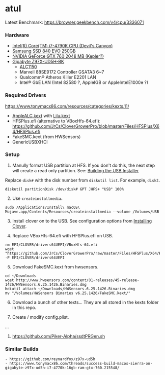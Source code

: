 # atul

Latest Benchmark: https://browser.geekbench.com/v4/cpu/3336071

### Hardware
- [Intel(R) Core(TM) i7-4790K CPU (Devil's Canyon)](http://ark.intel.com/products/80807/Intel-Core-i7-4790K-Processor-8M-Cache-up-to-4_40-GHz)
- [Samsung SSD 840 EVO 250GB](http://www.samsung.com/global/business/semiconductor/minisite/SSD/global/html/ssd840evo/overview.html)
- [NVIDIA GeForce GTX 760 2048 MB (Kepler?)](http://www.geforce.com/hardware/desktop-gpus/geforce-gtx-760)
- [Gigabyte Z97X-UD5H-BK](http://www.gigabyte.com/products/product-page.aspx?pid=5378#ov)
  - [ALC1150](http://www.realtek.com.tw/products/productsView.aspx?Langid=1&PFid=28&Level=5&Conn=4&ProdID=328)
  - Marvell 88SE9172 Controller GSATA3 6~7
  - Qualcomm® Atheros Killer E2201 LAN
  - Intel® GbE LAN (Intel 82580 ?, AppleIGB or AppleIntelE1000e ?)

### Required Drivers
https://www.tonymacx86.com/resources/categories/kexts.11/
- [AppleALC.kext](https://github.com/vit9696/AppleALC) with [Lilu.kext](https://github.com/vit9696/Lilu)
- HFSPlus.efi (alternative to VBoxHfs-64.efi): https://github.com/JrCs/CloverGrowerPro/blob/master/Files/HFSPlus/X64/HFSPlus.efi
- FakeSMC.kext (from HWSensors)
- GenericUSBXHCI

### Setup

1. Manully format USB partition at HFS. If you don't do this, the next step will create a read only partition. See: [Building the USB Installer](https://www.reddit.com/r/hackintosh/comments/68p1e2/ramblings_of_a_hackintosher_a_sorta_brief_vanilla/)

Replace `disk#` with the disk number from `diskutil list`. For example, `disk2`.

```
diskutil partitionDisk /dev/disk# GPT JHFS+ "USB" 100%
```

2. Use `createinstallmedia`.
```
sudo /Applications/Install\ macOS\ Mojave.app/Contents/Resources/createinstallmedia --volume /Volumes/USB
```

3. Install clover on to the USB. See configuration options from [Installing Clover](https://hackintosh.gitbook.io/-r-hackintosh-vanilla-desktop-guide/).

4. Replace VBoxHfs-64.efi with HFSPlus.efi on USB.
```
rm EFI/CLOVER/drivers64UEFI/VBoxHfs-64.efi
wget "https://github.com/JrCs/CloverGrowerPro/raw/master/Files/HFSPlus/X64/HFSPlus.efi" -P EFI/CLOVER/drivers64UEFI
```

5. Download FakeSMC.kext from hwsensors.
```
cd ~/Downloads
wget http://www.hwsensors.com/content/01-releases/45-release-1426/HWSensors.6.25.1426.Binaries.dmg
hdiutil attach ~/Downloads/HWSensors.6.25.1426.Binaries.dmg
mv "/Volumes/HWSensors Binaries v6.25.1426/FakeSMC.kext/" 
```

6. Download a bunch of other texts... They are all stored in the kexts folder in this repo.

7. Create / modify config.plist.

...

1. https://github.com/Piker-Alpha/ssdtPRGen.sh

### Similar Builds
	- https://github.com/reynardfox/z97x-ud5h
	- https://www.tonymacx86.com/threads/success-build-macos-sierra-on-gigabyte-z97x-ud5h-i7-4770k-16gb-ram-gtx-760.215548/
